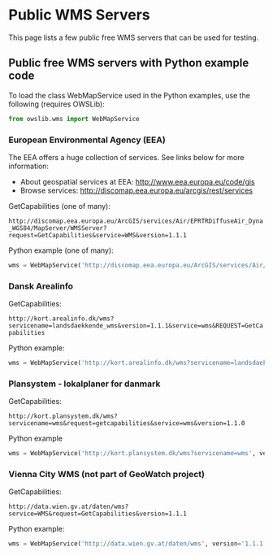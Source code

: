 # Public WMS Servers

This page lists a few public free WMS servers that can be used for testing.

## Public free WMS servers with Python example code

To load the class WebMapService used in the Python examples, use the following (requires OWSLib):

```python
from owslib.wms import WebMapService
```

### European Environmental Agency (EEA)

The EEA offers a huge collection of services. See links below for more information:

* About geospatial services at EEA: http://www.eea.europa.eu/code/gis
* Browse services: http://discomap.eea.europa.eu/arcgis/rest/services

GetCapabilities (one of many):

`http://discomap.eea.europa.eu/ArcGIS/services/Air/EPRTRDiffuseAir_Dyna_WGS84/MapServer/WMSServer?request=GetCapabilities&service=WMS&version=1.1.1`

Python example (one of many):

```python
wms = WebMapService('http://discomap.eea.europa.eu/ArcGIS/services/Air/EPRTRDiffuseAir_Dyna_WGS84/MapServer/WMSServer?request=GetCapabilities&service=WMS', version='1.1.1')
```

### Dansk Arealinfo

GetCapabilities:

`http://kort.arealinfo.dk/wms?servicename=landsdaekkende_wms&version=1.1.1&service=wms&REQUEST=GetCapabilities`

Python example:

```python
wms = WebMapService('http://kort.arealinfo.dk/wms?servicename=landsdaekkende_wms', version='1.1.1')
```

### Plansystem - lokalplaner for danmark

GetCapabilities:

`http://kort.plansystem.dk/wms?servicename=wms&request=getcapabilities&service=wms&version=1.1.0`

Python example

```python
wms = WebMapService('http://kort.plansystem.dk/wms?servicename=wms', version='1.1.0')
```

### Vienna City WMS (not part of GeoWatch project)

GetCapabilities:

`http://data.wien.gv.at/daten/wms?service=WMS&request=GetCapabilities&version=1.1.1`

Python example:

```python
wms = WebMapService('http://data.wien.gv.at/daten/wms', version='1.1.1')
```


